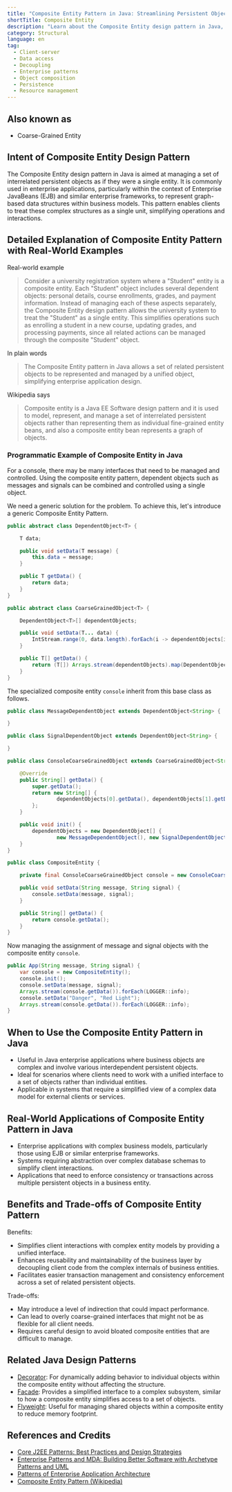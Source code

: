 ```yaml
---
title: "Composite Entity Pattern in Java: Streamlining Persistent Object Management"
shortTitle: Composite Entity
description: "Learn about the Composite Entity design pattern in Java, a structural pattern used to manage interrelated persistent objects as a single entity. Ideal for enterprise applications and EJB, this pattern simplifies complex data structures and client interactions."
category: Structural
language: en
tag:
  - Client-server
  - Data access
  - Decoupling
  - Enterprise patterns
  - Object composition
  - Persistence
  - Resource management
---
```


## Also known as

* Coarse-Grained Entity

## Intent of Composite Entity Design Pattern

The Composite Entity design pattern in Java is aimed at managing a set of interrelated persistent objects as if they were a single entity. It is commonly used in enterprise applications, particularly within the context of Enterprise JavaBeans (EJB) and similar enterprise frameworks, to represent graph-based data structures within business models. This pattern enables clients to treat these complex structures as a single unit, simplifying operations and interactions.

## Detailed Explanation of Composite Entity Pattern with Real-World Examples

Real-world example

> Consider a university registration system where a "Student" entity is a composite entity. Each "Student" object includes several dependent objects: personal details, course enrollments, grades, and payment information. Instead of managing each of these aspects separately, the Composite Entity design pattern allows the university system to treat the "Student" as a single entity. This simplifies operations such as enrolling a student in a new course, updating grades, and processing payments, since all related actions can be managed through the composite "Student" object.

In plain words

> The Composite Entity pattern in Java allows a set of related persistent objects to be represented and managed by a unified object, simplifying enterprise application design.

Wikipedia says

> Composite entity is a Java EE Software design pattern and it is used to model, represent, and manage a set of interrelated persistent objects rather than representing them as individual fine-grained entity beans, and also a composite entity bean represents a graph of objects.

### Programmatic Example of Composite Entity in Java

For a console, there may be many interfaces that need to be managed and controlled. Using the composite entity pattern, dependent objects such as messages and signals can be combined and controlled using a single object.

We need a generic solution for the problem. To achieve this, let's introduce a generic Composite Entity Pattern.

```java
public abstract class DependentObject<T> {

    T data;

    public void setData(T message) {
        this.data = message;
    }

    public T getData() {
        return data;
    }
}

public abstract class CoarseGrainedObject<T> {

    DependentObject<T>[] dependentObjects;

    public void setData(T... data) {
        IntStream.range(0, data.length).forEach(i -> dependentObjects[i].setData(data[i]));
    }

    public T[] getData() {
        return (T[]) Arrays.stream(dependentObjects).map(DependentObject::getData).toArray();
    }
}

```

The specialized composite entity `console` inherit from this base class as follows.

```java
public class MessageDependentObject extends DependentObject<String> {

}

public class SignalDependentObject extends DependentObject<String> {

}

public class ConsoleCoarseGrainedObject extends CoarseGrainedObject<String> {

    @Override
    public String[] getData() {
        super.getData();
        return new String[] {
                dependentObjects[0].getData(), dependentObjects[1].getData()
        };
    }

    public void init() {
        dependentObjects = new DependentObject[] {
                new MessageDependentObject(), new SignalDependentObject()};
    }
}

public class CompositeEntity {

    private final ConsoleCoarseGrainedObject console = new ConsoleCoarseGrainedObject();

    public void setData(String message, String signal) {
        console.setData(message, signal);
    }

    public String[] getData() {
        return console.getData();
    }
}
```

Now managing the assignment of message and signal objects with the composite entity `console`.

```java
public App(String message, String signal) {
    var console = new CompositeEntity();
    console.init();
    console.setData(message, signal);
    Arrays.stream(console.getData()).forEach(LOGGER::info);
    console.setData("Danger", "Red Light");
    Arrays.stream(console.getData()).forEach(LOGGER::info);
}
```

## When to Use the Composite Entity Pattern in Java

* Useful in Java enterprise applications where business objects are complex and involve various interdependent persistent objects.
* Ideal for scenarios where clients need to work with a unified interface to a set of objects rather than individual entities.
* Applicable in systems that require a simplified view of a complex data model for external clients or services.


## Real-World Applications of Composite Entity Pattern in Java

* Enterprise applications with complex business models, particularly those using EJB or similar enterprise frameworks.
* Systems requiring abstraction over complex database schemas to simplify client interactions.
* Applications that need to enforce consistency or transactions across multiple persistent objects in a business entity.

## Benefits and Trade-offs of Composite Entity Pattern

Benefits:

* Simplifies client interactions with complex entity models by providing a unified interface.
* Enhances reusability and maintainability of the business layer by decoupling client code from the complex internals of business entities.
* Facilitates easier transaction management and consistency enforcement across a set of related persistent objects.

Trade-offs:

* May introduce a level of indirection that could impact performance.
* Can lead to overly coarse-grained interfaces that might not be as flexible for all client needs.
* Requires careful design to avoid bloated composite entities that are difficult to manage.

## Related Java Design Patterns

* [Decorator](https://java-design-patterns.com/patterns/decorator/): For dynamically adding behavior to individual objects within the composite entity without affecting the structure.
* [Facade](https://java-design-patterns.com/patterns/facade/): Provides a simplified interface to a complex subsystem, similar to how a composite entity simplifies access to a set of objects.
* [Flyweight](https://java-design-patterns.com/patterns/flyweight/): Useful for managing shared objects within a composite entity to reduce memory footprint.

## References and Credits

* [Core J2EE Patterns: Best Practices and Design Strategies](https://amzn.to/4cAbDap)
* [Enterprise Patterns and MDA: Building Better Software with Archetype Patterns and UML](https://amzn.to/49mslqS)
* [Patterns of Enterprise Application Architecture](https://amzn.to/3xjKdpe)
* [Composite Entity Pattern (Wikipedia)](https://en.wikipedia.org/wiki/Composite_entity_pattern)

